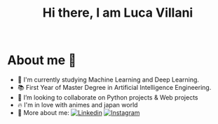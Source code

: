 <h1 align="center">Hi there, I am Luca Villani</h1>

<br>
<h1>About me 🙋</h1>

- 🔭 I'm currently studying Machine Learning and Deep Learning.
- 📚 First Year of Master Degree in Artificial Intelligence Engineering.
- 👯 I’m looking to collaborate on Python projects & Web projects
- 🔥 I'm in love with animes and japan world
- 🤙 More about me: 
[![Linkedin](https://img.shields.io/badge/-lucavillani00-blue?style=flat&logo=Linkedin&logoColor=white)](https://www.linkedIn.com/in/lucavillani00/)
[![Instagram](https://img.shields.io/badge/-luca_villa00-white?style=flat&logo=Instagram&logoColor=white&color=833AB4)](https://www.instagram.com/luca_villa00/)

<br/>
